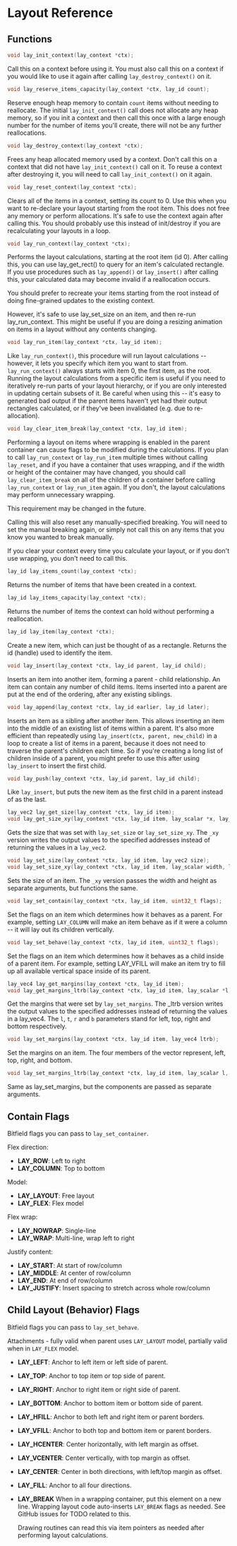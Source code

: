 Layout Reference
================

Functions
---------

```c++
void lay_init_context(lay_context *ctx);
```

Call this on a context before using it. You must also call this on a context if you would like to use it again after calling `lay_destroy_context()` on it.

```c++
void lay_reserve_items_capacity(lay_context *ctx, lay_id count);
```

Reserve enough heap memory to contain `count` items without needing to reallocate. The initial `lay_init_context()` call does not allocate any heap memory, so if you init a context and then call this once with a large enough number for the number of items you'll create, there will not be any further reallocations.

```c++
void lay_destroy_context(lay_context *ctx);
```

Frees any heap allocated memory used by a context. Don't call this on a context that did not have `lay_init_context()` call on it. To reuse a context after destroying it, you will need to call `lay_init_context()` on it again.

```c++
void lay_reset_context(lay_context *ctx);
```
Clears all of the items in a context, setting its count to 0. Use this when you want to re-declare your layout starting from the root item. This does not free any memory or perform allocations. It's safe to use the context again after calling this. You should probably use this instead of init/destroy if you are recalculating your layouts in a loop.

```c++
void lay_run_context(lay_context *ctx);
```

Performs the layout calculations, starting at the root item (id 0). After calling this, you can use lay_get_rect() to query for an item's calculated rectangle. If you use procedures such as `lay_append()` or `lay_insert()` after calling this, your calculated data may become invalid if a reallocation occurs.

You should prefer to recreate your items starting from the root instead of doing fine-grained updates to the existing context.

However, it's safe to use lay_set_size on an item, and then re-run lay_run_context. This might be useful if you are doing a resizing animation on items in a layout without any contents changing.

```c++
void lay_run_item(lay_context *ctx, lay_id item);
```

Like `lay_run_context()`, this procedure will run layout calculations -- however, it lets you specify which item you want to start from. `lay_run_context()` always starts with item 0, the first item, as the root. Running the layout calculations from a specific item is useful if you need to iteratively re-run parts of your layout hierarchy, or if you are only interested in updating certain subsets of it. Be careful when using this -- it's easy to generated bad output if the parent items haven't yet had their output rectangles calculated, or if they've been invalidated (e.g. due to re-allocation).

```c++
void lay_clear_item_break(lay_context *ctx, lay_id item);
```

Performing a layout on items where wrapping is enabled in the parent container can cause flags to be modified during the calculations. If you plan to call `lay_run_context` or `lay_run_item` multiple times without calling `lay_reset`, and if you have a container that uses wrapping, and if the width or height of the container may have changed, you should call `lay_clear_item_break` on all of the children of a container before calling `lay_run_context` or `lay_run_item` again. If you don't, the layout calculations may perform unnecessary wrapping. 

This requirement may be changed in the future.

Calling this will also reset any manually-specified breaking. You will need to set the manual breaking again, or simply not call this on any items that you know you wanted to break manually. 

If you clear your context every time you calculate your layout, or if you don't use wrapping, you don't need to call this.

```c++
lay_id lay_items_count(lay_context *ctx);
```

Returns the number of items that have been created in a context.

```c++
lay_id lay_items_capacity(lay_context *ctx);
```

Returns the number of items the context can hold without performing a reallocation.

```c++
lay_id lay_item(lay_context *ctx);
```

Create a new item, which can just be thought of as a rectangle. Returns the id (handle) used to identify the item.

```c++
void lay_insert(lay_context *ctx, lay_id parent, lay_id child);
```

Inserts an item into another item, forming a parent - child relationship. An item can contain any number of child items. Items inserted into a parent are put at the end of the ordering, after any existing siblings.

```c++
void lay_append(lay_context *ctx, lay_id earlier, lay_id later);
```

Inserts an item as a sibling after another item. This allows inserting an item into the middle of an existing list of items within a parent. It's also more efficient than repeatedly using `lay_insert(ctx, parent, new_child)` in a loop to create a list of items in a parent, because it does not need to traverse the parent's children each time. So if you're creating a long list of children inside of a parent, you might prefer to use this after using `lay_insert` to insert the first child.

```c++
void lay_push(lay_context *ctx, lay_id parent, lay_id child);
```

Like `lay_insert`, but puts the new item as the first child in a parent instead of as the last.

```c++
lay_vec2 lay_get_size(lay_context *ctx, lay_id item);
void lay_get_size_xy(lay_context *ctx, lay_id item, lay_scalar *x, lay_scalar *y);
```

Gets the size that was set with `lay_set_size` or `lay_set_size_xy`. The `_xy` version writes the output values to the specified addresses instead of returning the values in a `lay_vec2`.

```c++
void lay_set_size(lay_context *ctx, lay_id item, lay_vec2 size);
void lay_set_size_xy(lay_context *ctx, lay_id item, lay_scalar width, lay_scalar height);
```

Sets the size of an item. The `_xy` version passes the width and height as separate arguments, but functions the same.

```c++
void lay_set_contain(lay_context *ctx, lay_id item, uint32_t flags);
```

Set the flags on an item which determines how it behaves as a parent. For example, setting `LAY_COLUMN` will make an item behave as if it were a column -- it will lay out its children vertically.

```c++
void lay_set_behave(lay_context *ctx, lay_id item, uint32_t flags);
```

Set the flags on an item which determines how it behaves as a child inside of a parent item. For example, setting LAY_VFILL will make an item try to fill up all available vertical space inside of its parent.

```c++
lay_vec4 lay_get_margins(lay_context *ctx, lay_id item);
void lay_get_margins_ltrb(lay_context *ctx, lay_id item, lay_scalar *l, lay_scalar *t, lay_scalar *r, lay_scalar *b);
```

Get the margins that were set by `lay_set_margins`. The _ltrb version writes the output values to the specified addresses instead of returning the values in a lay_vec4. The `l`, `t`, `r` and `b` parameters stand for left, top, right and bottom respectively.

```c++
void lay_set_margins(lay_context *ctx, lay_id item, lay_vec4 ltrb);
```

Set the margins on an item. The four members of the vector represent, left, top, right, and bottom.

```c++
void lay_set_margins_ltrb(lay_context *ctx, lay_id item, lay_scalar l, lay_scalar t, lay_scalar r, lay_scalar b);
```

Same as lay_set_margins, but the components are passed as separate arguments.

Contain Flags
-------------

Bitfield flags you can pass to `lay_set_container`.

Flex direction:

- **LAY_ROW**: Left to right
- **LAY_COLUMN**: Top to bottom

Model:

- **LAY_LAYOUT**: Free layout
- **LAY_FLEX**: Flex model

Flex wrap:

- **LAY_NOWRAP**: Single-line
- **LAY_WRAP**: Multi-line, wrap left to right

Justify content:

- **LAY_START**: At start of row/column
- **LAY_MIDDLE**: At center of row/column
- **LAY_END**: At end of row/column
- **LAY_JUSTIFY**: Insert spacing to stretch across whole row/column

Child Layout (Behavior) Flags
-----------------------------

Bitfield flags you can pass to `lay_set_behave`.

Attachments - fully valid when parent uses `LAY_LAYOUT` model, partially valid when in `LAY_FLEX` model.

- **LAY_LEFT**: Anchor to left item or left side of parent.
- **LAY_TOP**: Anchor to top item or top side of parent.
- **LAY_RIGHT**: Anchor to right item or right side of parent.
- **LAY_BOTTOM**: Anchor to bottom item or bottom side of parent.
- **LAY_HFILL**: Anchor to both left and right item or parent borders.
- **LAY_VFILL**: Anchor to both top and bottom item or parent borders.
- **LAY_HCENTER**: Center horizontally, with left margin as offset.
- **LAY_VCENTER**: Center vertically, with top margin as offset.
- **LAY_CENTER**: Center in both directions, with left/top margin as offset.
- **LAY_FILL**: Anchor to all four directions.
- **LAY_BREAK**
  When in a wrapping container, put this element on a new line. Wrapping layout code auto-inserts `LAY_BREAK` flags as needed. See GitHub issues for TODO related to this.
  
  Drawing routines can read this via item pointers as needed after performing layout calculations.
